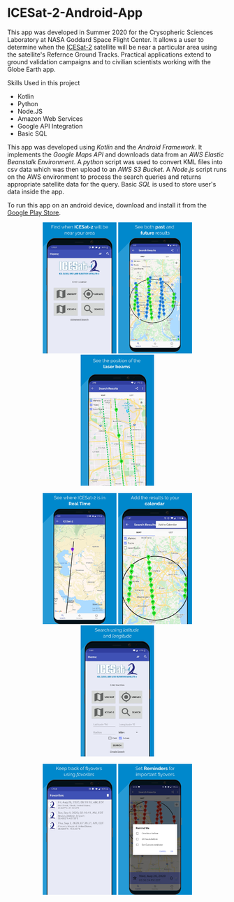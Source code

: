# ICESat-2-Android-App

This app was developed in Summer 2020 for the Crysopheric Sciences Laboratory at NASA Goddard Space Flight Center. It allows a user to determine when the [ICESat-2](https://icesat-2.gsfc.nasa.gov/) satellite will be near a particular area using the satellite's Refernce Ground Tracks. Practical applications extend to ground validation campaigns and to civilian scientists working with the Globe Earth app.

Skills Used in this project
- Kotlin
- Python
- Node.JS
- Amazon Web Services
- Google API Integration
- Basic SQL

This app was developed using *Kotlin* and the *Android Framework*. It implements the *Google Maps API* and downloads data from an *AWS Elastic Beanstalk Environment*. A *python* script was used to convert KML files into csv data which was then upload to an *AWS S3 Bucket*. A *Node.js* script runs on the AWS environment to process the search queries and returns appropriate satellite data for the query. Basic *SQL* is used to store user's data inside the app. 

To run this app on an android device, download and install it from the [Google Play Store](https://play.google.com/store/apps/details?id=gov.nasa.gsfc.icesat2.icesat_2).
      
 <p align="center">
   <img height = "300" src="AppStorePhotos/image1.jpg">
   <img height = "300" src="AppStorePhotos/image2.jpg">
   <img height = "300" src="AppStorePhotos/image3.jpg">
</p>

 <p align="center">
   <img height = "300" src="AppStorePhotos/image4.jpg">
   <img height = "300" src="AppStorePhotos/image5.jpg">
   <img height = "300" src="AppStorePhotos/image6.jpg">
</p>

<p align="center">
   <img height = "300" src="AppStorePhotos/image7.jpg">
   <img height = "300" src="AppStorePhotos/image8.jpg">
</p>
   
   
  

